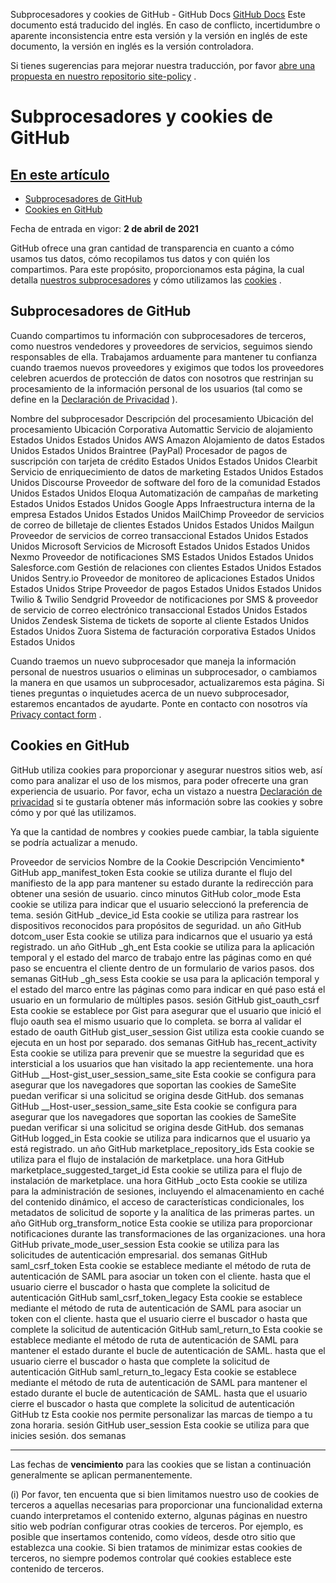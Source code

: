 Subprocesadores y cookies de GitHub - GitHub Docs
[GitHub Docs](/es)
Este documento está traducido del inglés. En caso de conflicto, incertidumbre o aparente inconsistencia entre esta versión y la versión en inglés de este documento, la versión en inglés es la versión controladora.

Si tienes sugerencias para mejorar nuestra traducción, por favor
[abre una propuesta en nuestro repositorio site-policy](https://github.com/github/site-policy/issues)
.

# Subprocesadores y cookies de GitHub

## [En este artículo](#in-this-article)
- [Subprocesadores de GitHub](#github-subprocessors)
- [Cookies en GitHub](#cookies-on-github)

Fecha de entrada en vigor:
**2 de abril de 2021**

GitHub ofrece una gran cantidad de transparencia en cuanto a cómo usamos tus datos, cómo recopilamos tus datos y con quién los compartimos. Para este propósito, proporcionamos esta página, la cual detalla
[nuestros subprocesadores](#github-subprocessors)
y cómo utilizamos las
[cookies](#cookies-on-github)
.

## Subprocesadores de GitHub

Cuando compartimos tu información con subprocesadores de terceros, como nuestros vendedores y proveedores de servicios, seguimos siendo responsables de ella. Trabajamos arduamente para mantener tu confianza cuando traemos nuevos proveedores y exigimos que todos los proveedores celebren acuerdos de protección de datos con nosotros que restrinjan su procesamiento de la información personal de los usuarios (tal como se define en la
[Declaración de Privacidad](/es/articles/github-privacy-statement)
).

Nombre del subprocesador
Descripción del procesamiento
Ubicación del procesamiento
Ubicación Corporativa
Automattic
Servicio de alojamiento
Estados Unidos
Estados Unidos
AWS Amazon
Alojamiento de datos
Estados Unidos
Estados Unidos
Braintree (PayPal)
Procesador de pagos de suscripción con tarjeta de crédito
Estados Unidos
Estados Unidos
Clearbit
Servicio de enriquecimiento de datos de marketing
Estados Unidos
Estados Unidos
Discourse
Proveedor de software del foro de la comunidad
Estados Unidos
Estados Unidos
Eloqua
Automatización de campañas de marketing
Estados Unidos
Estados Unidos
Google Apps
Infraestructura interna de la empresa
Estados Unidos
Estados Unidos
MailChimp
Proveedor de servicios de correo de billetaje de clientes
Estados Unidos
Estados Unidos
Mailgun
Proveedor de servicios de correo transaccional
Estados Unidos
Estados Unidos
Microsoft
Servicios de Microsoft
Estados Unidos
Estados Unidos
Nexmo
Proveedor de notificaciones SMS
Estados Unidos
Estados Unidos
Salesforce.com
Gestión de relaciones con clientes
Estados Unidos
Estados Unidos
Sentry.io
Proveedor de monitoreo de aplicaciones
Estados Unidos
Estados Unidos
Stripe
Proveedor de pagos
Estados Unidos
Estados Unidos
Twilio &amp; Twilio Sendgrid
Proveedor de notificaciones por SMS &amp; proveedor de servicio de correo electrónico transaccional
Estados Unidos
Estados Unidos
Zendesk
Sistema de tickets de soporte al cliente
Estados Unidos
Estados Unidos
Zuora
Sistema de facturación corporativa
Estados Unidos
Estados Unidos

Cuando traemos un nuevo subprocesador que maneja la información personal de nuestros usuarios o eliminas un subprocesador, o cambiamos la manera en que usamos un subprocesador, actualizaremos esta página. Si tienes preguntas o inquietudes acerca de un nuevo subprocesador, estaremos encantados de ayudarte. Ponte en contacto con nosotros vía
[Privacy contact form](https://github.com/contact/privacy)
.

## Cookies en GitHub

GitHub utiliza cookies para proporcionar y asegurar nuestros sitios web, así como para analizar el uso de los mismos, para poder ofrecerte una gran experiencia de usuario. Por favor, echa un vistazo a nuestra
[Declaración de privacidad](/es/github/site-policy/github-privacy-statement#our-use-of-cookies-and-tracking)
si te gustaría obtener más información sobre las cookies y sobre cómo y por qué las utilizamos.

Ya que la cantidad de nombres y cookies puede cambiar, la tabla siguiente se podría actualizar a menudo.

Proveedor de servicios
Nombre de la Cookie
Descripción
Vencimiento*
GitHub
app_manifest_token
Esta cookie se utiliza durante el flujo del manifiesto de la app para mantener su estado durante la redirección para obtener una sesión de usuario.
cinco minutos
GitHub
color_mode
Esta cookie se utiliza para indicar que el usuario seleccionó la preferencia de tema.
sesión
GitHub
_device_id
Esta cookie se utiliza para rastrear los dispositivos reconocidos para propósitos de seguridad.
un año
GitHub
dotcom_user
Esta cookie se utiliza para indicarnos que el usuario ya está registrado.
un año
GitHub
_gh_ent
Esta cookie se utiliza para la aplicación temporal y el estado del marco de trabajo entre las páginas como en qué paso se encuentra el cliente dentro de un formulario de varios pasos.
dos semanas
GitHub
_gh_sess
Esta cookie se usa para la aplicación temporal y el estado del marco entre las páginas como para indicar en qué paso está el usuario en un formulario de múltiples pasos.
sesión
GitHub
gist_oauth_csrf
Esta cookie se establece por Gist para asegurar que el usuario que inició el flujo oauth sea el mismo usuario que lo completa.
se borra al validar el estado de oauth
GitHub
gist_user_session
Gist utiliza esta cookie cuando se ejecuta en un host por separado.
dos semanas
GitHub
has_recent_activity
Esta cookie se utiliza para prevenir que se muestre la seguridad que es intersticial a los usuarios que han visitado la app recientemente.
una hora
GitHub
__Host-gist_user_session_same_site
Esta cookie se configura para asegurar que los navegadores que soportan las cookies de SameSite puedan verificar si una solicitud se origina desde GitHub.
dos semanas
GitHub
__Host-user_session_same_site
Esta cookie se configura para asegurar que los navegadores que soportan las cookies de SameSite puedan verificar si una solicitud se origina desde GitHub.
dos semanas
GitHub
logged_in
Esta cookie se utiliza para indicarnos que el usuario ya está registrado.
un año
GitHub
marketplace_repository_ids
Esta cookie se utiliza para el flujo de instalación de marketplace.
una hora
GitHub
marketplace_suggested_target_id
Esta cookie se utiliza para el flujo de instalación de marketplace.
una hora
GitHub
_octo
Esta cookie se utiliza para la administración de sesiones, incluyendo el almacenamiento en caché del contenido dinámico, el acceso de características condicionales, los metadatos de solicitud de soporte y la analítica de las primeras partes.
un año
GitHub
org_transform_notice
Esta cookie se utiliza para proporcionar notificaciones durante las transformaciones de las organizaciones.
una hora
GitHub
private_mode_user_session
Esta cookie se utiliza para las solicitudes de autenticación empresarial.
dos semanas
GitHub
saml_csrf_token
Esta cookie se establece mediante el método de ruta de autenticación de SAML para asociar un token con el cliente.
hasta que el usuario cierre el buscador o hasta que complete la solicitud de autenticación
GitHub
saml_csrf_token_legacy
Esta cookie se establece mediante el método de ruta de autenticación de SAML para asociar un token con el cliente.
hasta que el usuario cierre el buscador o hasta que complete la solicitud de autenticación
GitHub
saml_return_to
Esta cookie se establece mediante el método de ruta de autenticación de SAML para mantener el estado durante el bucle de autenticación de SAML.
hasta que el usuario cierre el buscador o hasta que complete la solicitud de autenticación
GitHub
saml_return_to_legacy
Esta cookie se establece mediante el método de ruta de autenticación de SAML para mantener el estado durante el bucle de autenticación de SAML.
hasta que el usuario cierre el buscador o hasta que complete la solicitud de autenticación
GitHub
tz
Esta cookie nos permite personalizar las marcas de tiempo a tu zona horaria.
sesión
GitHub
user_session
Esta cookie se utiliza para que inicies sesión.
dos semanas

***
Las fechas de
**vencimiento**
para las cookies que se listan a continuación generalmente se aplican permanentemente.

(i) Por favor, ten encuenta que si bien limitamos nuestro uso de cookies de terceros a aquellas necesarias para proporcionar una funcionalidad externa cuando interpretamos el contenido externo, algunas páginas en nuestro sitio web podrían configurar otras cookies de terceros. Por ejemplo, es posible que insertamos contenido, como vídeos, desde otro sitio que establezca una cookie. Si bien tratamos de minimizar estas cookies de terceros, no siempre podemos controlar qué cookies establece este contenido de terceros.
